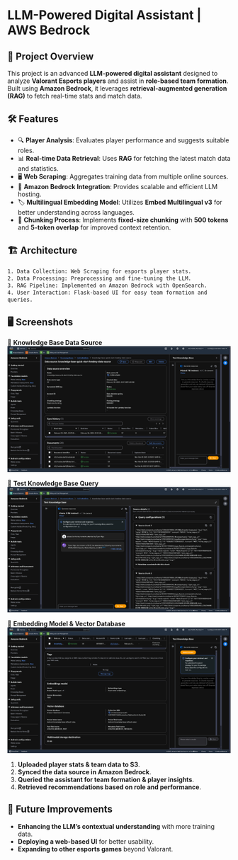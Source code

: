 #  LLM-Powered Digital Assistant | AWS Bedrock

## 🚀 Project Overview
This project is an advanced **LLM-powered digital assistant** designed to analyze **Valorant Esports players** and assist in **role-based team formation**. Built using **Amazon Bedrock**, it leverages **retrieval-augmented generation (RAG)** to fetch real-time stats and match data.

## 🛠️ Features
- 🔍 **Player Analysis**: Evaluates player performance and suggests suitable roles.
- 📊 **Real-time Data Retrieval**: Uses **RAG** for fetching the latest match data and statistics.
- 🖥 **Web Scraping**: Aggregates training data from multiple online sources.
- 🔧 **Amazon Bedrock Integration**: Provides scalable and efficient LLM hosting.
- 🏷 **Multilingual Embedding Model**: Utilizes **Embed Multilingual v3** for better understanding across languages.
- 🔄 **Chunking Process**: Implements **fixed-size chunking** with **500 tokens** and **5-token overlap** for improved context retention.

## 🏗 Architecture
```
1. Data Collection: Web Scraping for esports player stats.
2. Data Processing: Preprocessing and fine-tuning the LLM.
3. RAG Pipeline: Implemented on Amazon Bedrock with OpenSearch.
4. User Interaction: Flask-based UI for easy team formation and queries.
```

## 🖥️ Screenshots
📸 **Knowledge Base Data Source**  
![Knowledge Base Data Source](images/Amazon_Bedrock_Knowledge_Base.png)

📸 **Test Knowledge Base Query**  
![Test Knowledge Base Query](images/Amazon_Bedrock_Test_Query.png)

📸 **Embedding Model & Vector Database**  
![Embedding Model & Vector Database](images/Amazon_Bedrock_Embedding_Model.png)


1. **Uploaded player stats & team data to S3**.
2. **Synced the data source in Amazon Bedrock**.
3. **Queried the assistant for team formation & player insights**.
4. **Retrieved recommendations based on role and performance**.

## 🎯 Future Improvements
- **Enhancing the LLM’s contextual understanding** with more training data.
- **Deploying a web-based UI** for better usability.
- **Expanding to other esports games** beyond Valorant.

